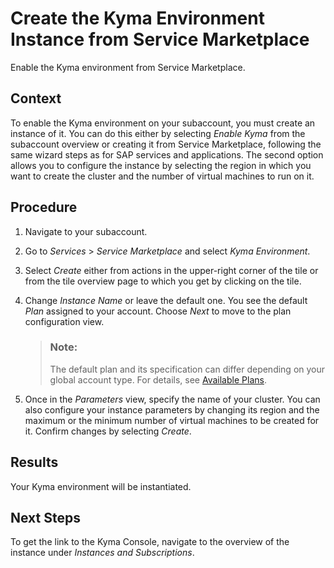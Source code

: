 <!-- loio284ac5e55b2243d7b9f33c1c1325c58e -->

# Create the Kyma Environment Instance from Service Marketplace

Enable the Kyma environment from Service Marketplace.



## Context

To enable the Kyma environment on your subaccount, you must create an instance of it. You can do this either by selecting *Enable Kyma* from the subaccount overview or creating it from Service Marketplace, following the same wizard steps as for SAP services and applications. The second option allows you to configure the instance by selecting the region in which you want to create the cluster and the number of virtual machines to run on it.



## Procedure

1.  Navigate to your subaccount.

2.  Go to *Services* \> *Service Marketplace* and select *Kyma Environment*.

3.  Select *Create* either from actions in the upper-right corner of the tile or from the tile overview page to which you get by clicking on the tile.

4.  Change *Instance Name* or leave the default one. You see the default *Plan* assigned to your account. Choose *Next* to move to the plan configuration view.

    > ### Note:  
    > The default plan and its specification can differ depending on your global account type. For details, see [Available Plans](Available_Plans_befe01d.md).

5.  Once in the *Parameters* view, specify the name of your cluster. You can also configure your instance parameters by changing its region and the maximum or the minimum number of virtual machines to be created for it. Confirm changes by selecting *Create*.




<a name="loio284ac5e55b2243d7b9f33c1c1325c58e__result_qzy_nsz_1pb"/>

## Results

Your Kyma environment will be instantiated.



<a name="loio284ac5e55b2243d7b9f33c1c1325c58e__postreq_yyc_sl4_5pb"/>

## Next Steps

To get the link to the Kyma Console, navigate to the overview of the instance under *Instances and Subscriptions*.

